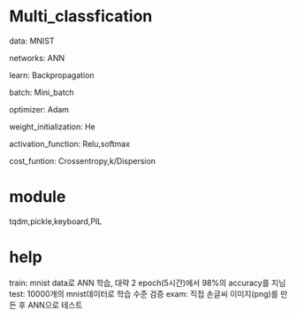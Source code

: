 # Multi_classfication

data: MNIST

networks: ANN

learn: Backpropagation

batch: Mini_batch

optimizer: Adam

weight_initialization: He

activation_function: Relu,softmax

cost_funtion: Crossentropy,k/Dispersion

# module 
tqdm,pickle,keyboard,PIL

# help
train: mnist data로 ANN 학습, 대략 2 epoch(5시간)에서 98%의 accuracy를 지님
test: 10000개의 mnist데이터로 학습 수준 검증
exam: 직접 손글씨 이미지(png)를 만든 후 ANN으로 테스트
